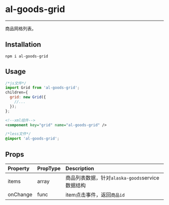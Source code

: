 # al-goods-grid
-------------
商品网格列表。

## Installation
```
npm i al-goods-grid
```

## Usage
```js
/*js文件*/
import Grid from 'al-goods-grid';
children={
  grid: new Grid({
    //...
  });
};
```
```xml
<!--xml组件-->
<component key="grid" name="al-goods-grid" />
```
```css
/*less文件*/
@import 'al-goods-grid';
```
## Props
|Property | PropType |Description|
|:---------|:----|:------|
|items|array|商品列表数据，针对`alaska-goods`service数据结构|
|onChange|func|item点击事件，返回`商品id`|